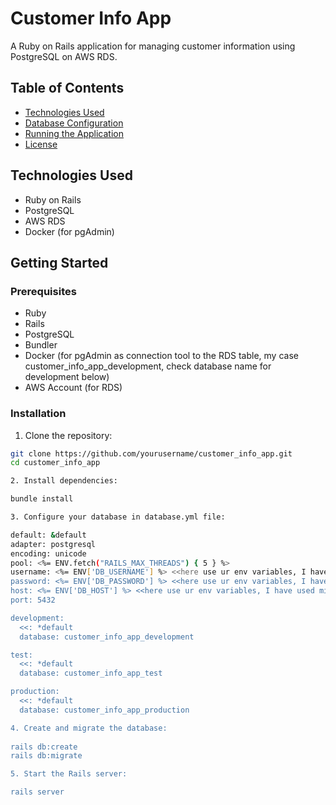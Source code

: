 # Customer Info App

A Ruby on Rails application for managing customer information using PostgreSQL on AWS RDS.

## Table of Contents
- [Technologies Used](#technologies-used)
- [Database Configuration](#database-configuration)
- [Running the Application](#running-the-application)
- [License](#license)

## Technologies Used
- Ruby on Rails
- PostgreSQL
- AWS RDS
- Docker (for pgAdmin)

## Getting Started

### Prerequisites
- Ruby
- Rails
- PostgreSQL
- Bundler
- Docker (for pgAdmin as connection tool to the RDS table, my case customer_info_app_development, check database name for development below)
- AWS Account (for RDS)

### Installation
1. Clone the repository:

  ```bash
  git clone https://github.com/yourusername/customer_info_app.git
  cd customer_info_app

2. Install dependencies:

  bundle install

3. Configure your database in database.yml file:

  default: &default
  adapter: postgresql
  encoding: unicode
  pool: <%= ENV.fetch("RAILS_MAX_THREADS") { 5 } %>
  username: <%= ENV['DB_USERNAME'] %> <<here use ur env variables, I have used mine from .env file(app root directory), or setupt them globally on your machine>>
  password: <%= ENV['DB_PASSWORD'] %> <<here use ur env variables, I have used mine from .env file(app root directory), or setupt them globally on your machine>>
  host: <%= ENV['DB_HOST'] %> <<here use ur env variables, I have used mine from .env file(app root directory), or setupt them globally on your machine>>
  port: 5432

  development:
    <<: *default
    database: customer_info_app_development

  test:
    <<: *default
    database: customer_info_app_test

  production:
    <<: *default
    database: customer_info_app_production

4. Create and migrate the database: 
   
  rails db:create
  rails db:migrate

5. Start the Rails server:  

  rails server





